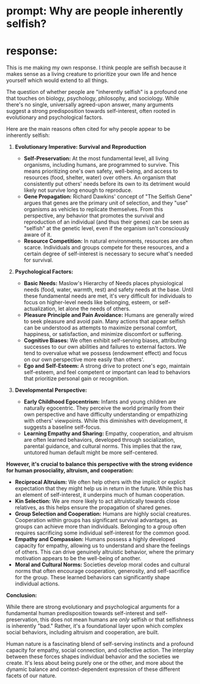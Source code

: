 # prompt: Why are people inherently selfish?
# response:

This is me making my own response. I think people are selfish because it makes sense as a living creature to prioritize your own life and hence yourself which would extend to all things. 

The question of whether people are "inherently selfish" is a profound one that touches on biology, psychology, philosophy, and sociology. While there's no single, universally agreed-upon answer, many arguments suggest a strong predisposition towards self-interest, often rooted in evolutionary and psychological factors.

Here are the main reasons often cited for why people appear to be inherently selfish:

1.  **Evolutionary Imperative: Survival and Reproduction**
    *   **Self-Preservation:** At the most fundamental level, all living organisms, including humans, are programmed to survive. This means prioritizing one's own safety, well-being, and access to resources (food, shelter, water) over others. An organism that consistently put others' needs before its own to its detriment would likely not survive long enough to reproduce.
    *   **Gene Propagation:** Richard Dawkins' concept of "The Selfish Gene" argues that genes are the primary unit of selection, and they "use" organisms as vehicles to replicate themselves. From this perspective, any behavior that promotes the survival and reproduction of an individual (and thus their genes) can be seen as "selfish" at the genetic level, even if the organism isn't consciously aware of it.
    *   **Resource Competition:** In natural environments, resources are often scarce. Individuals and groups compete for these resources, and a certain degree of self-interest is necessary to secure what's needed for survival.

2.  **Psychological Factors:**
    *   **Basic Needs:** Maslow's Hierarchy of Needs places physiological needs (food, water, warmth, rest) and safety needs at the base. Until these fundamental needs are met, it's very difficult for individuals to focus on higher-level needs like belonging, esteem, or self-actualization, let alone the needs of others.
    *   **Pleasure Principle and Pain Avoidance:** Humans are generally wired to seek pleasure and avoid pain. Many actions that appear selfish can be understood as attempts to maximize personal comfort, happiness, or satisfaction, and minimize discomfort or suffering.
    *   **Cognitive Biases:** We often exhibit self-serving biases, attributing successes to our own abilities and failures to external factors. We tend to overvalue what we possess (endowment effect) and focus on our own perspective more easily than others'.
    *   **Ego and Self-Esteem:** A strong drive to protect one's ego, maintain self-esteem, and feel competent or important can lead to behaviors that prioritize personal gain or recognition.

3.  **Developmental Perspective:**
    *   **Early Childhood Egocentrism:** Infants and young children are naturally egocentric. They perceive the world primarily from their own perspective and have difficulty understanding or empathizing with others' viewpoints. While this diminishes with development, it suggests a baseline self-focus.
    *   **Learning Empathy and Sharing:** Empathy, cooperation, and altruism are often learned behaviors, developed through socialization, parental guidance, and cultural norms. This implies that the raw, untutored human default might be more self-centered.

**However, it's crucial to balance this perspective with the strong evidence for human prosociality, altruism, and cooperation:**

*   **Reciprocal Altruism:** We often help others with the implicit or explicit expectation that they might help us in return in the future. While this has an element of self-interest, it underpins much of human cooperation.
*   **Kin Selection:** We are more likely to act altruistically towards close relatives, as this helps ensure the propagation of shared genes.
*   **Group Selection and Cooperation:** Humans are highly social creatures. Cooperation within groups has significant survival advantages, as groups can achieve more than individuals. Belonging to a group often requires sacrificing some individual self-interest for the common good.
*   **Empathy and Compassion:** Humans possess a highly developed capacity for empathy, allowing us to understand and share the feelings of others. This can drive genuinely altruistic behavior, where the primary motivation appears to be the well-being of another.
*   **Moral and Cultural Norms:** Societies develop moral codes and cultural norms that often encourage cooperation, generosity, and self-sacrifice for the group. These learned behaviors can significantly shape individual actions.

**Conclusion:**

While there are strong evolutionary and psychological arguments for a fundamental human predisposition towards self-interest and self-preservation, this does not mean humans are *only* selfish or that selfishness is inherently "bad." Rather, it's a foundational layer upon which complex social behaviors, including altruism and cooperation, are built.

Human nature is a fascinating blend of self-serving instincts and a profound capacity for empathy, social connection, and collective action. The interplay between these forces shapes individual behavior and the societies we create. It's less about being purely one or the other, and more about the dynamic balance and context-dependent expression of these different facets of our nature.